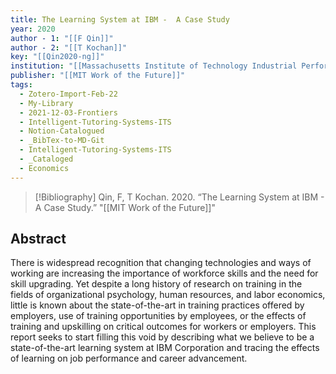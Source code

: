 ```yaml
---
title: The Learning System at IBM -  A Case Study
year: 2020
author - 1: "[[F Qin]]"
author - 2: "[[T Kochan]]"
key: "[[Qin2020-ng]]"
institution: "[[Massachusetts Institute of Technology Industrial Performance Center]]"
publisher: "[[MIT Work of the Future]]"
tags:
  - Zotero-Import-Feb-22
  - My-Library
  - 2021-12-03-Frontiers
  - Intelligent-Tutoring-Systems-ITS
  - Notion-Catalogued
  - _BibTex-to-MD-Git
  - Intelligent-Tutoring-Systems-ITS
  - _Cataloged
  - Economics
---
```


> [!Bibliography]
> Qin, F, T Kochan. 2020. “The Learning System at IBM -  A Case Study.” "[[MIT Work of the Future]]"

## Abstract
There is widespread recognition that changing technologies and ways of working are increasing the importance of workforce skills and the need for skill upgrading. Yet despite a long history of research on training in the fields of organizational psychology, human resources, and labor economics, little is known about the state-of-the-art in training practices offered by employers, use of training opportunities by employees, or the effects of training and upskilling on critical outcomes for workers or employers. This report seeks to start filling this void by describing what we believe to be a state-of-the-art learning system at IBM Corporation and tracing the effects of learning on job performance and career advancement.